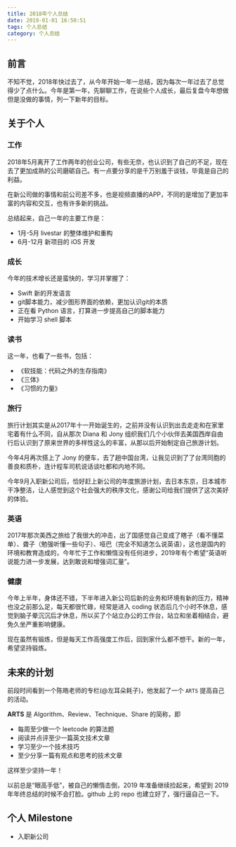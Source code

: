 ```yaml
---
title: 2018年个人总结
date: 2019-01-01 16:50:51
tags: 个人总结
category: 个人总结
---
```


## 前言
不知不觉，2018年快过去了，从今年开始一年一总结，因为每次一年过去了总觉得少了点什么。今年是第一年，先聊聊工作，在说些个人成长，最后复盘今年想做但是没做的事情，列一下新年的目标。

## 关于个人

### 工作
2018年5月离开了工作两年的创业公司，有些无奈，也认识到了自己的不足，现在去了更加成熟的公司磨砺自己。有一点要分享的是千万别羞于谈钱，毕竟是自己的利益。

在新公司做的事情和前公司差不多，也是视频直播的APP，不同的是增加了更加丰富的内容和交互，也有许多新的挑战。

总结起来，自己一年的主要工作是：

 * 1月-5月 livestar 的整体维护和重构
 * 6月-12月 新项目的 iOS 开发

### 成长
今年的技术增长还是蛮快的，学习并掌握了：

* Swift 新的开发语言
* git脚本能力，减少图形界面的依赖，更加认识git的本质
* 正在看 Python 语言，打算进一步提高自己的脚本能力
* 开始学习 shell 脚本

### 读书
这一年，也看了一些书，包括：

* 《软技能：代码之外的生存指南》
* 《三体》
* 《习惯的力量》

### 旅行

旅行计划其实是从2017年十一开始诞生的，之前并没有认识到出去走走和在家里宅着有什么不同，自从那次 Diana 和 Jony 组织我们几个小伙伴去美国西岸自由行后认识到了原来世界的多样性这么的丰富，从那以后开始制定自己旅游计划。

今年4月再次搭上了 Jony 的便车，去了趟中国台湾，让我见识到了了台湾同胞的善良和质朴，连计程车司机说话谈吐都和内地不同。

今年9月入职新公司后，恰好赶上新公司的年度旅游计划，去日本东京，日本城市干净整洁，让人感觉到这个社会强大的秩序文化，感谢公司给我们提供了这次美好的体验。

### 英语

2017年那次美西之旅给了我很大的冲击，出了国感觉自己变成了瞎子（看不懂菜单）、聋子（勉强听懂一些句子）、哑巴（完全不知道怎么说英语），这也是国内的环境和教育造成的，今年忙于工作和懒惰没有任何进步，2019年有个希望“英语听说能力进一步发展，达到敢说和增强词汇量”。

### 健康

今年上半年，身体还不错，下半年进入新公司后新的业务和环境有新的压力，精神也没之前那么足，每天都很忙碌，经常是进入 coding 状态后几个小时不休息，感觉到脑子晕沉沉后才休息，所以买了个站立办公的工作台，站立和坐着相结合，避免久坐严重影响健康。

现在虽然有锻炼，但是每天工作高强度工作后，回到家什么都不想干。新的一年，希望坚持锻炼。

## 未来的计划

前段时间看到一个陈皓老师的专栏(@左耳朵耗子)，他发起了一个 ` ARTS ` 提高自己的活动。

**ARTS** 是 Algorithm、Review、Technique、Share 的简称，即

* 每周至少做一个 leetcode 的算法题
* 阅读并点评至少一篇英文技术文章
* 学习至少一个技术技巧
* 至少分享一篇有观点和思考的技术文章

这样至少坚持一年！

以前总是“眼高手低”，被自己的懒惰击倒，2019 年准备继续捡起来，希望到 2019 年年终总结的时候不会打脸。github 上的 repo 也建立好了，强行逼自己一下。

## 个人 Milestone

* 入职新公司

